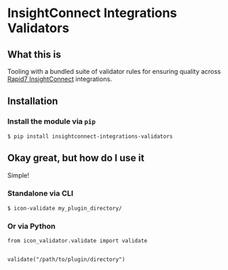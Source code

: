
# InsightConnect Integrations Validators

## What this is

Tooling with a bundled suite of validator rules for
ensuring quality across
[Rapid7 InsightConnect](https://www.rapid7.com/products/insightconnect/) integrations.

## Installation

### Install the module via `pip`

```
$ pip install insightconnect-integrations-validators
```

## Okay great, but how do I use it

Simple!

### Standalone via CLI

```
$ icon-validate my_plugin_directory/
```

### Or via Python

```
from icon_validator.validate import validate


validate("/path/to/plugin/directory")
```

